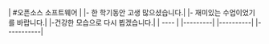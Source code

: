 | #오픈소스 소프트웨어 |
|- 한 학기동안 고생 많으셨습니다.|
|- 재미있는 수업이었기를 바랍니다.|
|-건강한 모습으로 다시 뵙겠습니다.|
| ---- | 
|---------|
|----------|
|-----------|